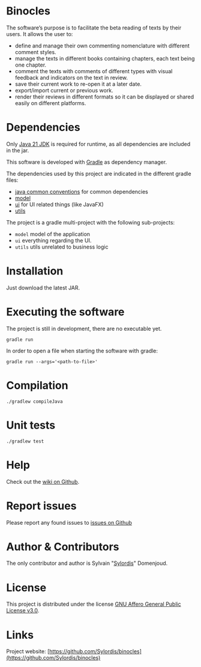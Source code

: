 # Binocles

The software’s purpose is to facilitate the beta reading of texts by their users. It allows the user to:
- define and manage their own commenting nomenclature with different comment styles.
- manage the texts in different books containing chapters, each text being one chapter.
- comment the texts with comments of different types with visual feedback and indicators on the text in review.
- save their current work to re-open it at a later date.
- export/import current or previous work.
- render their reviews in different formats so it can be displayed or shared easily on different platforms.

# Dependencies

Only [Java 21 JDK](https://openjdk.org/projects/jdk/21/) is required for runtime, as all dependencies are included in the jar.

This software is developed with [Gradle](https://gradle.org/) as dependency manager.

The dependencies used by this project are indicated in the different gradle files:
- [java common conventions](buildSrc/src/main/groovy/com.github.sylordis.binocles.java-common-conventions.gradle) for common dependencies
- [model](model/build.gradle)
- [ui](ui/build.gradle) for UI related things (like JavaFX)
- [utils](utils/build.gradle)

The project is a gradle multi-project with the following sub-projects:

- `model` model of the application
- `ui` everything regarding the UI.
- `utils` utils unrelated to business logic

# Installation

Just download the latest JAR.

# Executing the software

The project is still in development, there are no executable yet.

```
gradle run
```

In order to open a file when starting the software with gradle:

```
gradle run --args='<path-to-file>'
```

# Compilation

`./gradlew compileJava`

# Unit tests

`./gradlew test`

# Help

Check out the [wiki on Github](https://github.com/Sylordis/binocles/wiki).

# Report issues

Please report any found issues to [issues on Github](https://github.com/Sylordis/binocles/issues)

# Author & Contributors

The only contributor and author is Sylvain "[Sylordis](https://github.com/Sylordis/)" Domenjoud.

# License

This project is distributed under the license [GNU Affero General Public License v3.0](https://www.gnu.org/licenses/agpl-3.0.en.html).

# Links

Project website: [https://github.com/Sylordis/binocles](https://github.com/Sylordis/binocles)
